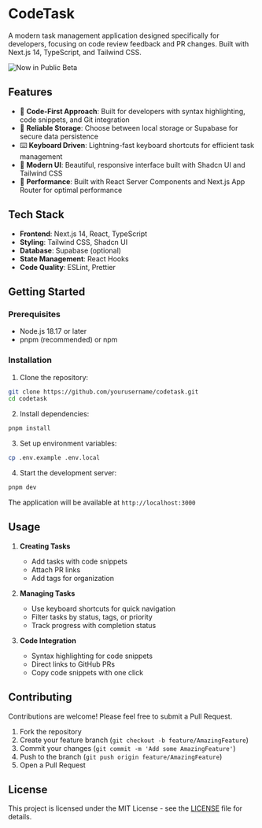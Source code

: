 # CodeTask

A modern task management application designed specifically for developers, focusing on code review feedback and PR changes. Built with Next.js 14, TypeScript, and Tailwind CSS.

![Now in Public Beta](https://img.shields.io/badge/status-public%20beta-green)

## Features

- 🎯 **Code-First Approach**: Built for developers with syntax highlighting, code snippets, and Git integration
- 💾 **Reliable Storage**: Choose between local storage or Supabase for secure data persistence
- ⌨️ **Keyboard Driven**: Lightning-fast keyboard shortcuts for efficient task management
- 🎨 **Modern UI**: Beautiful, responsive interface built with Shadcn UI and Tailwind CSS
- 🚀 **Performance**: Built with React Server Components and Next.js App Router for optimal performance

## Tech Stack

- **Frontend**: Next.js 14, React, TypeScript
- **Styling**: Tailwind CSS, Shadcn UI
- **Database**: Supabase (optional)
- **State Management**: React Hooks
- **Code Quality**: ESLint, Prettier

## Getting Started

### Prerequisites

- Node.js 18.17 or later
- pnpm (recommended) or npm

### Installation

1. Clone the repository:
```bash
git clone https://github.com/yourusername/codetask.git
cd codetask
```

2. Install dependencies:
```bash
pnpm install
```

3. Set up environment variables:
```bash
cp .env.example .env.local
```

4. Start the development server:
```bash
pnpm dev
```

The application will be available at `http://localhost:3000`

## Usage

1. **Creating Tasks**
   - Add tasks with code snippets
   - Attach PR links
   - Add tags for organization

2. **Managing Tasks**
   - Use keyboard shortcuts for quick navigation
   - Filter tasks by status, tags, or priority
   - Track progress with completion status

3. **Code Integration**
   - Syntax highlighting for code snippets
   - Direct links to GitHub PRs
   - Copy code snippets with one click

## Contributing

Contributions are welcome! Please feel free to submit a Pull Request.

1. Fork the repository
2. Create your feature branch (`git checkout -b feature/AmazingFeature`)
3. Commit your changes (`git commit -m 'Add some AmazingFeature'`)
4. Push to the branch (`git push origin feature/AmazingFeature`)
5. Open a Pull Request

## License

This project is licensed under the MIT License - see the [LICENSE](LICENSE) file for details.

